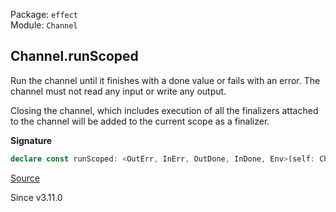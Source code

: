 Package: `effect`<br />
Module: `Channel`<br />

## Channel.runScoped

Run the channel until it finishes with a done value or fails with an error.
The channel must not read any input or write any output.

Closing the channel, which includes execution of all the finalizers
attached to the channel will be added to the current scope as a finalizer.

**Signature**

```ts
declare const runScoped: <OutErr, InErr, OutDone, InDone, Env>(self: Channel<never, unknown, OutErr, InErr, OutDone, InDone, Env>) => Effect.Effect<OutDone, OutErr, Env | Scope.Scope>
```

[Source](https://github.com/Effect-TS/effect/tree/main/packages/effect/src/Channel.ts#L1966)

Since v3.11.0